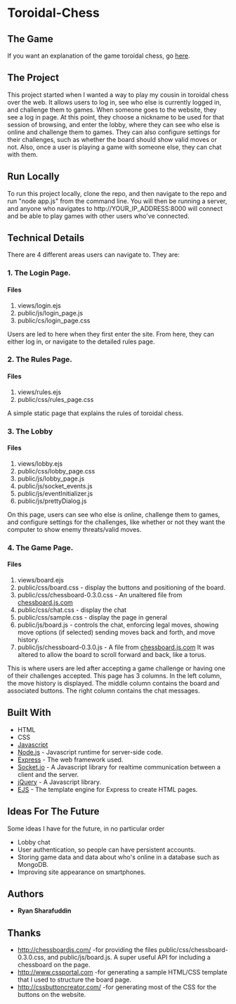 # Toroidal-Chess

## The Game
If you want an explanation of the game toroidal chess, go [here](https://toroidal-chess.herokuapp.com/rules).

## The Project
This project started when I wanted a way to play my cousin in toroidal chess
over the web. It allows users to log in, see who else is currently logged in,
and challenge them to games. When someone goes to the website, they see a log in
page. At this point, they choose a nickname to be used for that session of
browsing, and enter the lobby, where they can see who
else is online and challenge them to games. They can also configure settings for
their challenges, such as whether the board
should show valid moves or not. Also, once a user is playing a game with someone
else, they can chat with them.

## Run Locally
To run this project locally, clone the repo, and then navigate to the repo and
run "node app.js" from the command line. You will then be running a server, and
anyone who navigates to http://YOUR_IP_ADDRESS:8000 will connect and be able to
play games with other users who've connected.

## Technical Details

There are 4 different areas users can navigate to. They are:

### 1. The Login Page.

#### Files
  1. views/login.ejs
  2. public/js/login_page.js
  3. public/cs/login_page.css


Users are led to here when they first enter the site. From here, they can either
log in, or navigate to the detailed rules page.

### 2. The Rules Page.

#### Files
  1. views/rules.ejs
  2. public/css/rules_page.css

A simple static page that explains the rules of toroidal chess.

### 3. The Lobby

#### Files
  1. views/lobby.ejs
  2. public/css/lobby_page.css
  3. public/js/lobby_page.js
  4. public/js/socket_events.js
  5. public/js/eventInitializer.js
  5. public/js/prettyDialog.js

On this page, users can see who else is online, challenge them to games, and
configure settings for the challenges, like whether or not they want the
computer to show enemy threats/valid moves.

### 4. The Game Page.
  #### Files
   1. views/board.ejs
   2. public/css/board.css - display the buttons and positioning of the board.
   3. public/css/chessboard-0.3.0.css - An unaltered file from [chessboard.js.com](http://chessboardjs.com/)
   4. public/css/chat.css - display the chat
   5. public/css/sample.css - display the page in general
   6. public/js/board.js - controls the chat, enforcing legal moves, showing move options (if selected)
                          sending moves back and forth, and move history.
   7. public/js/chessboard-0.3.0.js - A file from [chessboard.js.com](http://chessboardjs.com/)
                                      It was altered to allow the board to scroll
                                      forward and back, like a torus. 

 This is where users are led after accepting a game challenge or having one of their challenges accepted. This page
 has 3 columns. In the left column, the move history is displayed. The middle column contains the board and
 associated buttons. The right column contains the chat messages.


## Built With
* HTML
* CSS
* [Javascript](https://www.javascript.com/)
* [Node.js](https://nodejs.org/en/) - Javascript runtime for server-side code.
* [Express](http://expressjs.com/) - The web framework used.
* [Socket.io](https://socket.io/) - A Javascript library for realtime communication between a client and the server.
* [jQuery](https://jquery.com/) - A Javascript library.
* [EJS](http://www.embeddedjs.com/getting_started.html) - The template engine for Express to create HTML pages.

## Ideas For The Future
Some ideas I have for the future, in no particular order
* Lobby chat
* User authentication, so people can have persistent accounts.
* Storing game data and data about who's online in a database such as MongoDB.
* Improving site appearance on smartphones.

## Authors

* **Ryan Sharafuddin**

## Thanks

* http://chessboardjs.com/     -for providing the files public/css/chessboard-0.3.0.css, and public/js/board.js.
                                A super useful API for including a chessboard on the page.
* http://www.cssportal.com     -for generating a sample HTML/CSS template that I used to structure the board page.
* http://cssbuttoncreator.com/ -for generating most of the CSS for the buttons on the website.
